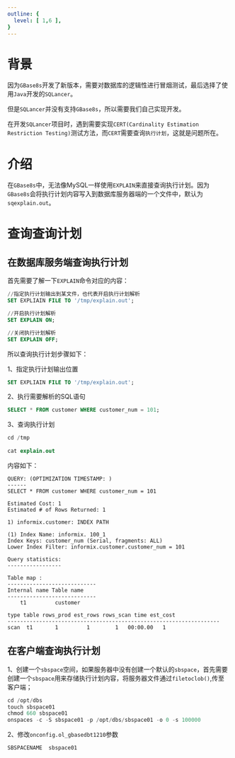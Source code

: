 ```yaml
---
outline: {
  level: [ 1,6 ],
}
---
```


# 背景

因为`GBase8s`开发了新版本，需要对数据库的逻辑性进行冒烟测试，最后选择了使用`Java`开发的`SQLancer`。

但是`SQLancer`并没有支持`GBase8s`，所以需要我们自己实现开发。

在开发`SQLancer`项目时，遇到需要实现`CERT(Cardinality Estimation Restriction Testing)`测试方法，而`CERT`需要查询`执行计划`，这就是问题所在。

# 介绍

在`GBase8s`中，无法像MySQL一样使用`EXPLAIN`来直接查询执行计划。因为`GBase8s`会将执行计划内容写入到数据库服务器端的一个文件中，默认为`sqexplain.out`。

# 查询查询计划

## 在数据库服务端查询执行计划

首先需要了解一下`EXPLAIN`命令对应的内容：
```sql
//指定执行计划输出到某文件，也代表开启执行计划解析
SET EXPLIAIN FILE TO '/tmp/explain.out';

//开启执行计划解析
SET EXPLAIN ON;

//关闭执行计划解析
SET EXPLAIN OFF;
```

所以查询执行计划步骤如下：

1、指定执行计划输出位置

```sql
SET EXPLIAIN FILE TO '/tmp/explain.out';
```

2、执行需要解析的SQL语句

```sql
SELECT * FROM customer WHERE customer_num = 101;
```

3、查询执行计划

```sql
cd /tmp
    
cat explain.out
```

内容如下：

```text
QUERY: (OPTIMIZATION TIMESTAMP: )
------
SELECT * FROM customer WHERE customer_num = 101

Estimated Cost: 1
Estimated # of Rows Returned: 1

1) informix.customer: INDEX PATH

(1) Index Name: informix. 100_1
Index Keys: customer_num (Serial, fragments: ALL)
Lower Index Filter: informix.customer.customer_num = 101

Query statistics:
-----------------

Table map :
----------------------------
Internal name Table name
----------------------------
    t1         customer

type table rows_prod est_rows rows_scan time est_cost
-------------------------------------------------------------------
scan  t1       1         1        1   00:00.00   1

```

## 在客户端查询执行计划

1、创建一个`sbspace`空间，如果服务器中没有创建一个默认的`sbspace`，首先需要创建一个`sbspace`用来存储执行计划内容，将服务器文件通过`filetoclob()`,传至客户端；

```sql
cd /opt/dbs
touch sbspace01
chmod 660 sbspace01
onspaces -c -S sbspace01 -p /opt/dbs/sbspace01 -o 0 -s 100000
```

2、修改`onconfig.ol_gbasedbt1210`参数

```shell
SBSPACENAME  sbspace01
```




